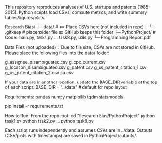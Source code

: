 This repository reproduces analyses of U.S. startups and patents (1985–2015).
Python scripts load CSVs, compute metrics, and write summary tables/figures/plots.

Research Bias/
├─ data/                  # <== Place CSVs here (not included in repo)
│   └─ .gitkeep           # placeholder file so GitHub keeps this folder
├─ PythonProject/         # Code: main.py, task1.py … task8.py, utils.py
└─ Programming Report.pdf

Data Files (not uploaded)：
Due to file size, CSVs are not stored in GitHub. Please place the following files into the data/ folder:

g_assignee_disambiguated.csv
g_cpc_current.csv
g_location_disambiguated.csv
g_patent.csv
g_us_patent_citation_1.csv
g_us_patent_citation_2.csv
pa.csv

If your data are in another location, update the BASE_DIR variable at the top of each script.
BASE_DIR = "../data"      # default for repo layout

Requirements:
pandas
numpy
matplotlib
tqdm
statsmodels

pip install -r requirements.txt

How to Run:
From the repo root:
cd "Research Bias/PythonProject"
python task1.py
python task2.py
...
python task8.py

Each script runs independently and assumes CSVs are in ../data. Outputs (CSV/plots with timestamps) are saved in PythonProject/outputs/.






